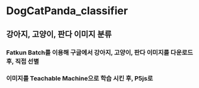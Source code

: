 # DogCatPanda_classifier
## 강아지, 고양이, 판다 이미지 분류


### Fatkun Batch를 이용해 구글에서 강아지, 고양이, 판다 이미지를 다운로드 후, 직접 선별
### 이미지를 Teachable Machine으로 학습 시킨 후, P5js로
